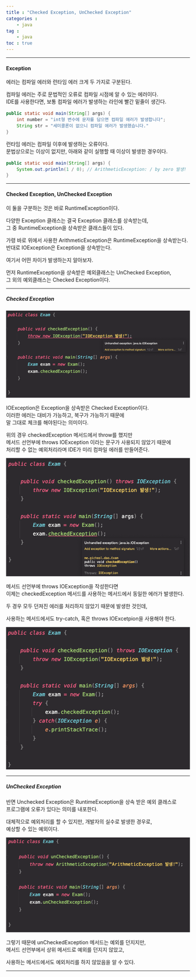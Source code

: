 ```yaml
---
title : "Checked Exception, UnChecked Exception"
categories : 
    - java
tag :
    - java
toc : true
---
```

    
---

#### **Exception**  
에러는 컴파일 에러와 런타임 에러 크게 두 가지로 구분된다.  

컴파일 에러는 주로 문법적인 오류로 컴파일 시점에 알 수 있는 에러이다.  
IDE를 사용한다면, 보통 컴파일 에러가 발생하는 라인에 빨간 밑줄이 생긴다.  

```java
public static void main(String[] args) {
    int number = "int형 변수에 문자를 담으면 컴파일 에러가 발생합니다";
    String str = "세미콜론이 없으니 컴파일 에러가 발생했습니다."
}
```

런타임 에러는 컴파일 이후에 발생하는 오류이다.  
문법상으로는 이상이 없지만, 아래와 같이 실행할 때 이상이 발생한 경우이다.  

```java
public static void main(String[] args) {
    System.out.println(1 / 0); // ArithmeticException: / by zero 발생!
}
```

---

#### **Checked Exception, UnChecked Exception**  
이 둘을 구분하는 것은 바로 RuntimeException이다.  

다양한 Exception 클래스는 결국 Exception 클래스를 상속받는데,  
그 중 RuntimeException을 상속받은 클래스들이 있다.  

가령 바로 위에서 사용한 ArithmeticException은 RuntimeException을 상속받는다.  
반대로 IOException은 Exception을 상속받는다.  

여기서 어떤 차이가 발생하는지 알아보자.  

먼저 RuntimeException을 상속받은 예외클래스는 UnChecked Exception,  
그 외의 예외클래스는 Checked Exception이다.  

---

##### **Checked Exception**
![error](/assets/images/study/toby-spring-3.1/04-checked-exception-1.png)   

IOException은 Exception을 상속받은 Checked Exception이다.  
이러한 에러는 대비가 가능하고, 복구가 가능하기 때문에  
말 그대로 체크를 해야된다는 의미이다.  

위의 경우 checkedException 메서드에서 throw를 했지만  
메서드 선언부에 throws IOException 이라는 문구가 사용되지 않았기 때문에  
처리할 수 없는 예외처리라며 IDE가 미리 컴파일 에러를 만들어준다.  

![error](/assets/images/study/toby-spring-3.1/05-checked-exception-2.png)   

메서드 선언부에 throws IOException을 작성한다면  
이제는 checkedException 메서드를 사용하는 메서드에서 동일한 에러가 발생한다.  

두 경우 모두 던져진 에러를 처리하지 않았기 때문에 발생한 것인데,  

사용하는 메서드에서도 try-catch, 혹은 throws IOExcetpion을 사용해야 한다.  

![error](/assets/images/study/toby-spring-3.1/06-checked-exception-3.png)   

---

##### **UnChecked Exception**  
반면 Unchecked Exception은 RuntimeException을 상속 받은 예외 클래스로  
프로그램에 오류가 있다는 의미를 내포한다.  

대체적으로 예외처리를 할 수 있지만, 개발자의 실수로 발생한 경우로,  
예상할 수 있는 예외이다.  

![error](/assets/images/study/toby-spring-3.1/07-unchecked-exception.png)   

그렇기 때문에 unCheckedException 메서드는 예외를 던지지만,  
메서드 선언부에서 상위 메서드로 예외를 던지지 않았고,  

사용하는 메서드에서도 예외처리를 하지 않았음을 알 수 있다.  

---